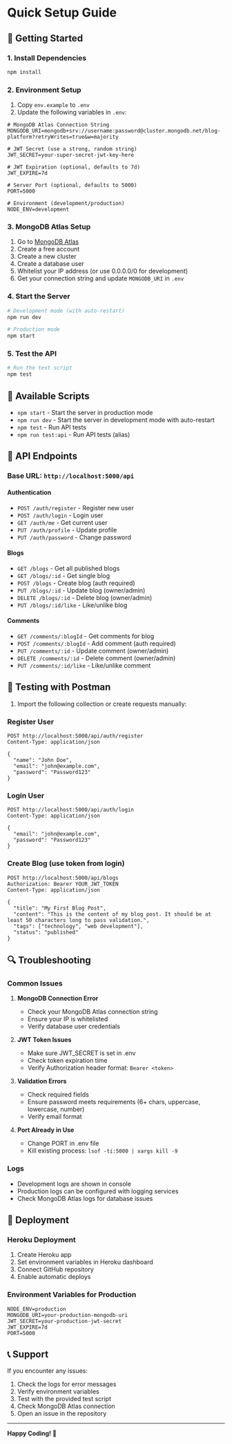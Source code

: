 # Quick Setup Guide

## 🚀 Getting Started

### 1. Install Dependencies
```bash
npm install
```

### 2. Environment Setup
1. Copy `env.example` to `.env`
2. Update the following variables in `.env`:

```env
# MongoDB Atlas Connection String
MONGODB_URI=mongodb+srv://username:password@cluster.mongodb.net/blog-platform?retryWrites=true&w=majority

# JWT Secret (use a strong, random string)
JWT_SECRET=your-super-secret-jwt-key-here

# JWT Expiration (optional, defaults to 7d)
JWT_EXPIRE=7d

# Server Port (optional, defaults to 5000)
PORT=5000

# Environment (development/production)
NODE_ENV=development
```

### 3. MongoDB Atlas Setup
1. Go to [MongoDB Atlas](https://www.mongodb.com/atlas)
2. Create a free account
3. Create a new cluster
4. Create a database user
5. Whitelist your IP address (or use 0.0.0.0/0 for development)
6. Get your connection string and update `MONGODB_URI` in `.env`

### 4. Start the Server
```bash
# Development mode (with auto-restart)
npm run dev

# Production mode
npm start
```

### 5. Test the API
```bash
# Run the test script
npm test
```

## 🔧 Available Scripts

- `npm start` - Start the server in production mode
- `npm run dev` - Start the server in development mode with auto-restart
- `npm test` - Run API tests
- `npm run test:api` - Run API tests (alias)

## 📡 API Endpoints

### Base URL: `http://localhost:5000/api`

#### Authentication
- `POST /auth/register` - Register new user
- `POST /auth/login` - Login user
- `GET /auth/me` - Get current user
- `PUT /auth/profile` - Update profile
- `PUT /auth/password` - Change password

#### Blogs
- `GET /blogs` - Get all published blogs
- `GET /blogs/:id` - Get single blog
- `POST /blogs` - Create blog (auth required)
- `PUT /blogs/:id` - Update blog (owner/admin)
- `DELETE /blogs/:id` - Delete blog (owner/admin)
- `PUT /blogs/:id/like` - Like/unlike blog

#### Comments
- `GET /comments/:blogId` - Get comments for blog
- `POST /comments/:blogId` - Add comment (auth required)
- `PUT /comments/:id` - Update comment (owner/admin)
- `DELETE /comments/:id` - Delete comment (owner/admin)
- `PUT /comments/:id/like` - Like/unlike comment

## 🧪 Testing with Postman

1. Import the following collection or create requests manually:

### Register User
```
POST http://localhost:5000/api/auth/register
Content-Type: application/json

{
  "name": "John Doe",
  "email": "john@example.com",
  "password": "Password123"
}
```

### Login User
```
POST http://localhost:5000/api/auth/login
Content-Type: application/json

{
  "email": "john@example.com",
  "password": "Password123"
}
```

### Create Blog (use token from login)
```
POST http://localhost:5000/api/blogs
Authorization: Bearer YOUR_JWT_TOKEN
Content-Type: application/json

{
  "title": "My First Blog Post",
  "content": "This is the content of my blog post. It should be at least 50 characters long to pass validation.",
  "tags": ["technology", "web development"],
  "status": "published"
}
```

## 🔍 Troubleshooting

### Common Issues

1. **MongoDB Connection Error**
   - Check your MongoDB Atlas connection string
   - Ensure your IP is whitelisted
   - Verify database user credentials

2. **JWT Token Issues**
   - Make sure JWT_SECRET is set in .env
   - Check token expiration time
   - Verify Authorization header format: `Bearer <token>`

3. **Validation Errors**
   - Check required fields
   - Ensure password meets requirements (6+ chars, uppercase, lowercase, number)
   - Verify email format

4. **Port Already in Use**
   - Change PORT in .env file
   - Kill existing process: `lsof -ti:5000 | xargs kill -9`

### Logs
- Development logs are shown in console
- Production logs can be configured with logging services
- Check MongoDB Atlas logs for database issues

## 🚀 Deployment

### Heroku Deployment
1. Create Heroku app
2. Set environment variables in Heroku dashboard
3. Connect GitHub repository
4. Enable automatic deploys

### Environment Variables for Production
```env
NODE_ENV=production
MONGODB_URI=your-production-mongodb-uri
JWT_SECRET=your-production-jwt-secret
JWT_EXPIRE=7d
PORT=5000
```

## 📞 Support

If you encounter any issues:
1. Check the logs for error messages
2. Verify environment variables
3. Test with the provided test script
4. Check MongoDB Atlas connection
5. Open an issue in the repository

---

**Happy Coding! 🎉**
